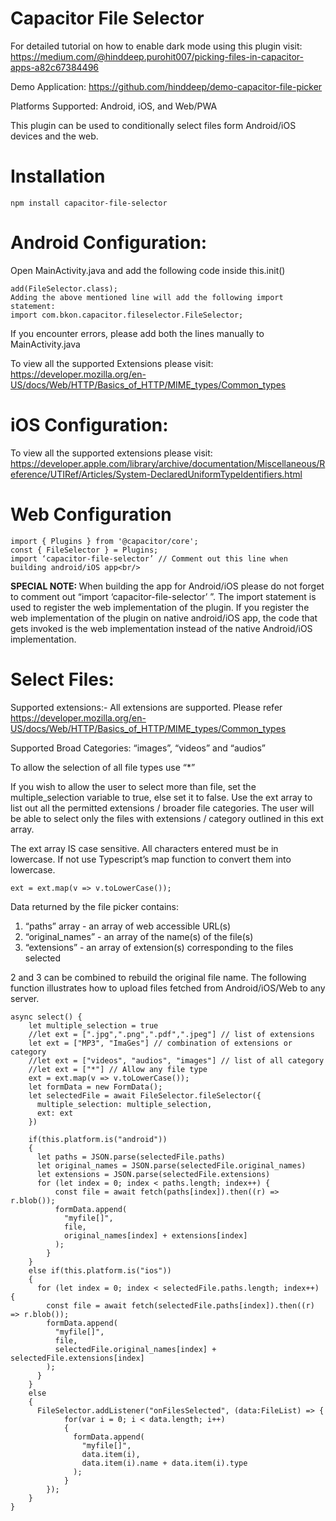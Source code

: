 # Capacitor File Selector

For detailed tutorial on how to enable dark mode using this plugin visit:
https://medium.com/@hinddeep.purohit007/picking-files-in-capacitor-apps-a82c67384496 <br/>

Demo Application: https://github.com/hinddeep/demo-capacitor-file-picker <br/>

Platforms Supported: Android, iOS, and Web/PWA

This plugin can be used to conditionally select files form Android/iOS devices and the web.

# Installation <br/>

```
npm install capacitor-file-selector
```

# Android Configuration: <br/>

Open MainActivity.java and add the following code inside this.init() <br/>

```
add(FileSelector.class);
Adding the above mentioned line will add the following import statement:
import com.bkon.capacitor.fileselector.FileSelector;
```

If you encounter errors, please add both the lines manually to MainActivity.java <br/>

To view all the supported Extensions please visit: <br/>
https://developer.mozilla.org/en-US/docs/Web/HTTP/Basics_of_HTTP/MIME_types/Common_types <br/>

# iOS Configuration: <br/>

To view all the supported extensions please visit: <br/>
https://developer.apple.com/library/archive/documentation/Miscellaneous/Reference/UTIRef/Articles/System-DeclaredUniformTypeIdentifiers.html <br/>

# Web Configuration <br/>

```
import { Plugins } from '@capacitor/core';
const { FileSelector } = Plugins;
import ‘capacitor-file-selector’ // Comment out this line when building android/iOS app<br/>
```

<b> SPECIAL NOTE: </b> When building the app for Android/iOS please do not forget to comment out “import ‘capacitor-file-selector’ ”. The import statement is used to register the web implementation of the plugin. If you register the web implementation of the plugin on native android/iOS app, the code that gets invoked is the web implementation instead of the native Android/iOS implementation. <br/>

# Select Files:

Supported extensions:- All extensions are supported. Please refer https://developer.mozilla.org/en-US/docs/Web/HTTP/Basics_of_HTTP/MIME_types/Common_types <br/>

Supported Broad Categories: “images”, “videos” and “audios” <br/>

To allow the selection of all file types use “\*” <br/>

If you wish to allow the user to select more than file, set the multiple_selection variable to true, else set it to false. Use the ext array to list out all the permitted extensions / broader file categories. The user will be able to select only the files with extensions / category outlined in this ext array. <br/>

The ext array IS case sensitive. All characters entered must be in lowercase. If not use Typescript’s map function to convert them into lowercase. <br/>

```
ext = ext.map(v => v.toLowerCase());
```

Data returned by the file picker contains: <br/>

1. “paths” array - an array of web accessible URL(s) <br/>
2. “original_names” - an array of the name(s) of the file(s) <br/>
3. “extensions” - an array of extension(s) corresponding to the files selected <br/>

2 and 3 can be combined to rebuild the original file name. The following function illustrates how to upload files fetched from Android/iOS/Web to any server. <br/>

```
async select() {
    let multiple_selection = true
    //let ext = [".jpg",".png",".pdf",".jpeg"] // list of extensions
    let ext = ["MP3", "ImaGes"] // combination of extensions or category
    //let ext = ["videos", "audios", "images"] // list of all category
    //let ext = ["*"] // Allow any file type
    ext = ext.map(v => v.toLowerCase());
    let formData = new FormData();
    let selectedFile = await FileSelector.fileSelector({
      multiple_selection: multiple_selection,
      ext: ext
    })

    if(this.platform.is("android"))
    {
      let paths = JSON.parse(selectedFile.paths)
      let original_names = JSON.parse(selectedFile.original_names)
      let extensions = JSON.parse(selectedFile.extensions)
      for (let index = 0; index < paths.length; index++) {
          const file = await fetch(paths[index]).then((r) => r.blob());
          formData.append(
            "myfile[]",
            file,
            original_names[index] + extensions[index]
          );
        }
    }
    else if(this.platform.is("ios"))
    {
      for (let index = 0; index < selectedFile.paths.length; index++) {
        const file = await fetch(selectedFile.paths[index]).then((r) => r.blob());
        formData.append(
          "myfile[]",
          file,
          selectedFile.original_names[index] + selectedFile.extensions[index]
        );
      }
    }
    else
    {
      FileSelector.addListener("onFilesSelected", (data:FileList) => {
            for(var i = 0; i < data.length; i++)
            {
              formData.append(
                "myfile[]",
                data.item(i),
                data.item(i).name + data.item(i).type
              );
            }
        });
    }
}
```
